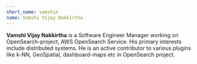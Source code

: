 ```yaml
---
short_name: vamshin
name: Vamshi Vijay Nakkirtha
---
```

**Vamshi Vijay Nakkirtha** is a Software Engineer Manager working on OpenSearch-project, AWS OpenSearch Service. His primary interests include distributed systems. He is an active contributor to various plugins like k-NN, GeoSpatial, dashboard-maps etc in OpenSearch project.
